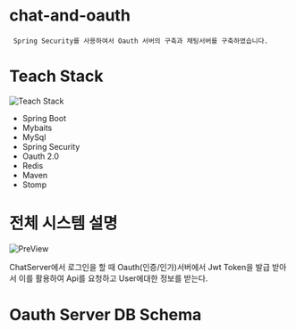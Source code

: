 # chat-and-oauth
```
 Spring Security를 사용하여서 Oauth 서버의 구축과 채팅서버를 구축하였습니다.
```
# Teach Stack
![Teach Stack](https://user-images.githubusercontent.com/30316976/103128511-01fae700-46d9-11eb-9968-eaf04db930fc.png)
* Spring Boot
* Mybaits
* MySql
* Spring Security
* Oauth 2.0
* Redis
* Maven
* Stomp

# 전체 시스템 설명
![PreView](https://user-images.githubusercontent.com/30316976/103128673-95ccb300-46d9-11eb-8b11-46a0a0f10055.png)

ChatServer에서 로그인을 할 때 Oauth(인증/인가)서버에서 Jwt Token을 발급 받아서 이를 활용하여 Api를 요청하고 User에대한 정보를 받는다.

# Oauth Server DB Schema
